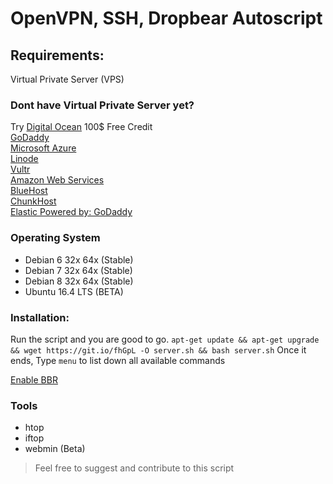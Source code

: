 # OpenVPN, SSH, Dropbear Autoscript

## Requirements:
Virtual Private Server (VPS) <br>

### Dont have Virtual Private Server yet?
Try [Digital Ocean](https://m.do.co/c/7e70da047d1d) 100$ Free Credit <br>
[GoDaddy](https://godaddy.com/) <br>
[Microsoft Azure](http://azure.microsoft.com/en-us/) <br>
[Linode](https://www.linode.com/) <br>
[Vultr](https://my.vultr.com/) <br>
[Amazon Web Services](https://aws.amazon.com/) <br>
[BlueHost](https://my.vultr.com/) <br>
[ChunkHost](https://chunkhost.com/) <br>
[Elastic Powered by: GoDaddy](https://www.elastichosts.com/) <br>

### Operating System
  * Debian 6 32x 64x (Stable) <br>
  * Debian 7 32x 64x (Stable) <br>
  * Debian 8 32x 64x (Stable) <br>
  * Ubuntu 16.4 LTS (BETA) <br>

### Installation: 
Run the script and you are good to go.
``` apt-get update && apt-get upgrade && wget https://git.io/fhGpL -O server.sh && bash server.sh ```
Once it ends, Type `menu` to list down all available commands

[Enable BBR](https://www.linuxbabe.com/ubuntu/enable-google-tcp-bbr-ubuntu)

### Tools
  * htop <br>
  * iftop <br>
  * webmin (Beta)

> Feel free to suggest and contribute to this script
